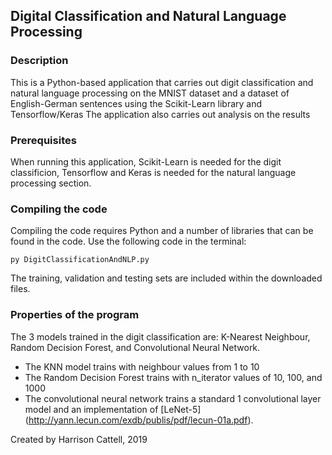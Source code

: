 ## Digital Classification and Natural Language Processing

### Description

This is a Python-based application that carries out digit classification and natural language processing on the MNIST dataset and a dataset of English-German sentences using the Scikit-Learn library and Tensorflow/Keras
The application also carries out analysis on the results

### Prerequisites

When running this application, Scikit-Learn is needed for the digit classificion, Tensorflow and Keras is needed for the natural language processing section.

### Compiling the code

Compiling the code requires Python and a number of libraries that can be found in the code. Use the following code in the terminal:

```
py DigitClassificationAndNLP.py
```

The training, validation and testing sets are included within the downloaded files.

### Properties of the program

The 3 models trained in the digit classification are: K-Nearest Neighbour, Random Decision Forest, and Convolutional Neural Network.

- The KNN model trains with neighbour values from 1 to 10
- The Random Decision Forest trains with n_iterator values of 10, 100, and 1000
- The convolutional neural network trains a standard 1 convolutional layer model and an implementation of [LeNet-5] (http://yann.lecun.com/exdb/publis/pdf/lecun-01a.pdf).

Created by Harrison Cattell, 2019
